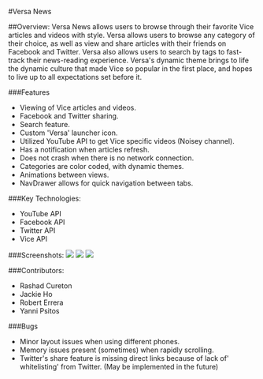#Versa News

##Overview:
Versa News allows users to browse through their favorite Vice articles and videos with style. Versa allows users to browse any category of their choice, as well as view and share articles with their friends on Facebook and Twitter. Versa also allows users to search by tags to fast-track their news-reading experience. Versa's dynamic theme brings to life the dynamic culture that made Vice so popular in the first place, and hopes to live up to all expectations set before it.

###Features
- Viewing of Vice articles and videos.
- Facebook and Twitter sharing.
- Search feature.
- Custom 'Versa' launcher icon.
- Utilized YouTube API to get Vice specific videos (Noisey channel).
- Has a notification when articles refresh.
- Does not crash when there is no network connection.
- Categories are color coded, with dynamic themes.
- Animations between views.
- NavDrawer allows for quick navigation between tabs.

###Key Technologies:
- YouTube API
- Facebook API
- Twitter API
- Vice API

###Screenshots:
![](http://static1.squarespace.com/static/56edb20d4d088eba2c0f8d4b/56edb4281d07c0db86ac4bb1/56edb429c6fc08c51ce8a000/1458418766303/Versa+news.png?format=300w) ![](http://static1.squarespace.com/static/56edb20d4d088eba2c0f8d4b/56edb4281d07c0db86ac4bb1/56edb4282b8ddef976f723a0/1458418775228/Versa+Article.png?format=300w) ![](http://static1.squarespace.com/static/56edb20d4d088eba2c0f8d4b/56edb4281d07c0db86ac4bb1/56edb429c6fc08c51ce89ffd/1458418765186/Versa+Navigation.png?format=300w)

###Contributors:
- Rashad Cureton
- Jackie Ho
- Robert Errera
- Yanni Psitos

###Bugs
-  Minor layout issues when using different phones.
-  Memory issues present (sometimes) when rapidly scrolling.
-  Twitter's share feature is missing direct links because of lack of' whitelisting' from Twitter. (May be implemented in the future)
